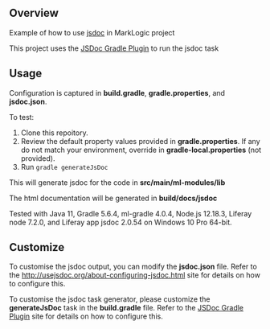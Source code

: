 ## Overview

Example of how to use [jsdoc](http://usejsdoc.org/) in MarkLogic project

This project uses the [JSDoc Gradle Plugin](https://github.com/liferay/liferay-portal/tree/master/modules/sdk/gradle-plugins-jsdoc) to run the jsdoc task


## Usage

Configuration is captured in __build.gradle__, __gradle.properties__, and __jsdoc.json__.

To test:

1. Clone this repoitory.
1. Review the default property values provided in __gradle.properties__.  If any do not match your environment, override in __gradle-local.properties__ (not provided).
1. Run `gradle generateJsDoc`

This will generate jsdoc for the code in __src/main/ml-modules/lib__

The html documentation will be generated in __build/docs/jsdoc__

Tested with Java 11, Gradle 5.6.4, ml-gradle 4.0.4, Node.js 12.18.3, Liferay node 7.2.0, and Liferay app jsdoc 2.0.54 on Windows 10 Pro 64-bit.

## Customize

To customise the jsdoc output, you can modify the __jsdoc.json__ file. Refer to the http://usejsdoc.org/about-configuring-jsdoc.html site for details on how to configure this.

To customise the jsdoc task generator, please customize the __generateJsDoc__ task in the __build.gradle__ file. Refer to the [JSDoc Gradle Plugin](https://github.com/liferay/liferay-portal/tree/master/modules/sdk/gradle-plugins-jsdoc) site for details on how to configure this.


